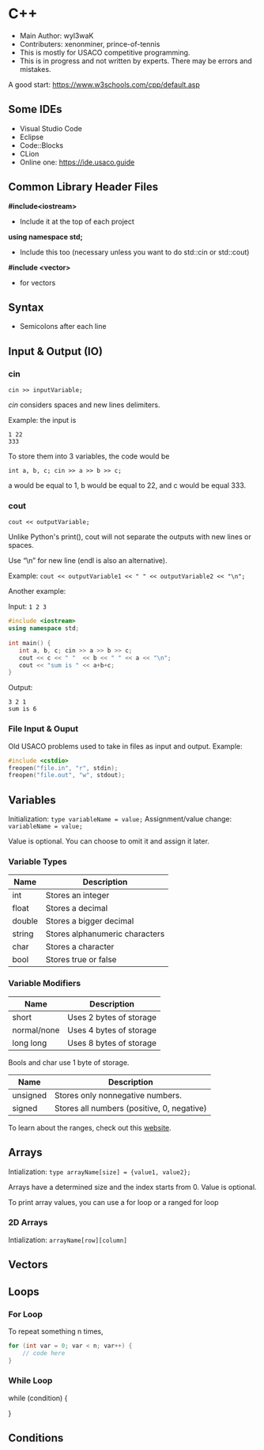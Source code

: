 # C++ 
* Main Author: wyl3waK
* Contributers: xenonminer, prince-of-tennis 
* This is mostly for USACO competitive programming.
* This is in progress and not written by experts. There may be errors and mistakes.

A good start: https://www.w3schools.com/cpp/default.asp

## Some IDEs
* Visual Studio Code
* Eclipse
* Code::Blocks
* CLion
* Online one: https://ide.usaco.guide 

## Common Library Header Files 
**\#include\<iostream>**
* Include it at the top of each project

**using namespace std;**
* Include this too (necessary unless you want to do std::cin or std::cout)

**#include \<vector>**
* for vectors

## Syntax
* Semicolons after each line

## Input & Output (IO)
### cin
```cin >> inputVariable;```

*cin* considers spaces and new lines delimiters. 

Example: the input is 
```
1 22
333
```
To store them into 3 variables, the code would be 

```int a, b, c; cin >> a >> b >> c;```

a would be equal to 1, b would be equal to 22, and c would be equal 333.

### cout
```cout << outputVariable;```

Unlike Python's print(), cout will not separate the outputs with new lines or spaces.

Use “\n” for new line (endl is also an alternative).

Example:
```cout << outputVariable1 << " " << outputVariable2 << "\n";```

Another example:

Input: ```1 2 3```
```cpp
#include <iostream>
using namespace std;
 
int main() {
   int a, b, c; cin >> a >> b >> c;
   cout << c << " "  << b << " " << a << "\n";
   cout << "sum is " << a+b+c;
}
```
Output:
```
3 2 1
sum is 6
```

### File Input & Ouput
Old USACO problems used to take in files as input and output.
Example: 
```cpp
#include <cstdio>
freopen("file.in", "r", stdin);
freopen("file.out", "w", stdout);
```

## Variables

Initialization: ```type variableName = value;```
Assignment/value change: ```variableName = value;```
 
Value is optional. You can choose to omit it and assign it later.

### Variable Types
| Name | Description |
| --- | --- |
| int | Stores an integer |
| float | Stores a decimal |
| double | Stores a bigger decimal |
| string | Stores alphanumeric characters |
| char | Stores a character |
| bool | Stores true or false |

### Variable Modifiers
| Name | Description |
| --- | --- |
| short | Uses 2 bytes of storage |
| normal/none | Uses 4 bytes of storage |
| long long | Uses 8 bytes of storage |

Bools and char use 1 byte of storage.

| Name | Description |
| --- | --- |
| unsigned | Stores only nonnegative numbers. |
| signed | Stores all numbers (positive, 0, negative) |

To learn about the ranges, check out this [website](https://docs.microsoft.com/en-us/cpp/cpp/data-type-ranges?view=msvc-160).

## Arrays
Intialization: ```type arrayName[size] = {value1, value2};```

Arrays have a determined size and the index starts from 0. Value is optional. 

To print array values, you can use a for loop or a ranged for loop


### 2D Arrays
Intialization: ```arrayName[row][column]```

## Vectors

## Loops
### For Loop
To repeat something n times, 
```cpp
for (int var = 0; var < n; var++) {
	// code here
}
```
### While Loop
while (condition) {

}

## Conditions

